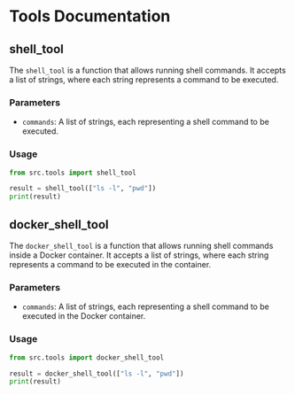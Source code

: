 # Tools Documentation
## shell_tool
The `shell_tool` is a function that allows running shell commands. It accepts a list of strings, where each string represents a command to be executed.
### Parameters
- `commands`: A list of strings, each representing a shell command to be executed.
### Usage
```python
from src.tools import shell_tool

result = shell_tool(["ls -l", "pwd"])
print(result)
```

## docker_shell_tool
The `docker_shell_tool` is a function that allows running shell commands inside a Docker container. It accepts a list of strings, where each string represents a command to be executed in the container.
### Parameters
- `commands`: A list of strings, each representing a shell command to be executed in the Docker container.
### Usage
```python
from src.tools import docker_shell_tool

result = docker_shell_tool(["ls -l", "pwd"])
print(result)
```

